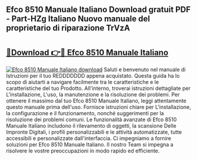 ## Efco 8510 Manuale Italiano Download gratuit PDF - Part-HZg Italiano Nuovo manuale del proprietario di riparazione TrVzA

# <h2><a href="http://dfc9ns.blite.top/?on=Efco+8510+Manuale+Italiano">🔗Download 👉🔴 Efco 8510 Manuale Italiano</a></h2>

[![Efco 8510 Manuale Italiano download](https://i.imgur.com/lujVjoI.png)](http://dfc9ns.blite.top/?on=Efco+8510+Manuale+Italiano)
Saluti e benvenuto nel manuale di Istruzioni per il tuo REDDDDDDD appena acquistato. Questa guida ha lo scopo di aiutarti a navigare facilmente tra le caratteristiche e le caratteristiche del tuo Prodotto. All'interno, troverai istruzioni dettagliate per L'installazione, L'uso, la manutenzione e la risoluzione dei problemi. Per ottenere il massimo dal tuo Efco 8510 Manuale Italiano, leggi attentamente questo manuale prima dell'uso. Fornisce istruzioni chiare per L'installazione, la configurazione e il funzionamento, nonché suggerimenti per la risoluzione dei problemi comuni. Le funzionalità avanzate di Efco 8510 Manuale Italiano includono il rilevamento di oggetti, la scansione Delle Impronte Digitali, i profili personalizzabili e le attività automatizzate, tutte accessibili e personalizzate dall'interfaccia. Ci impegniamo a fornire soluzioni per Efco 8510 Manuale Italiano. Il nostro Team si impegna a risolvere le vostre preoccupazioni in modo rapido ed efficiente.
